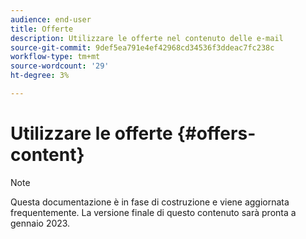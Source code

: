 ```yaml
---
audience: end-user
title: Offerte
description: Utilizzare le offerte nel contenuto delle e-mail
source-git-commit: 9def5ea791e4ef42968cd34536f3ddeac7fc238c
workflow-type: tm+mt
source-wordcount: '29'
ht-degree: 3%

---
```



# Utilizzare le offerte {#offers-content}

>[!NOTE]
>
>Questa documentazione è in fase di costruzione e viene aggiornata frequentemente. La versione finale di questo contenuto sarà pronta a gennaio 2023.
